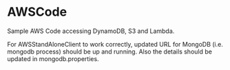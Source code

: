 # AWSCode
Sample AWS Code accessing DynamoDB, S3 and Lambda.

For AWSStandAloneClient to work correctly, updated URL for MongoDB (i.e. mongodb process) should be up and running.
Also the details should be updated in mongodb.properties.